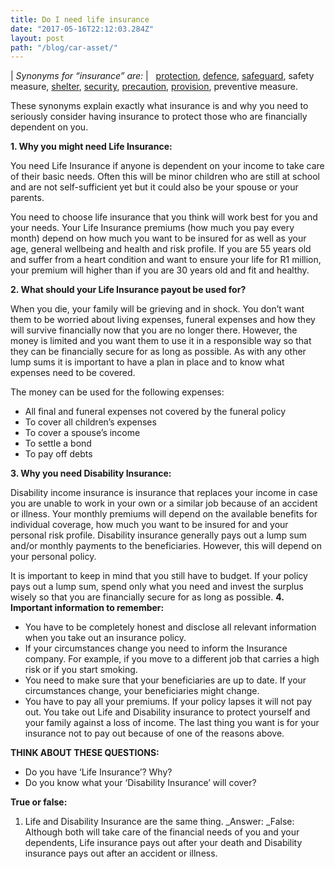 ```yaml
---
title: Do I need life insurance
date: "2017-05-16T22:12:03.284Z"
layout: post
path: "/blog/car-asset/"
---
```


| _Synonyms for “insurance” are:_ |   [protection](https://www.google.co.za/search?espv=2&biw=1303&bih=562&q=define+protection&sa=X&ved=0ahUKEwiY-paQgoLPAhXXFsAKHQ5MBckQ_SoIQDAA), [defence](https://www.google.co.za/search?espv=2&biw=1303&bih=562&q=define+defence&sa=X&ved=0ahUKEwiY-paQgoLPAhXXFsAKHQ5MBckQ_SoIQTAA), [safeguard](https://www.google.co.za/search?espv=2&biw=1303&bih=562&q=define+safeguard&sa=X&ved=0ahUKEwiY-paQgoLPAhXXFsAKHQ5MBckQ_SoIQjAA), safety measure, [shelter](https://www.google.co.za/search?espv=2&biw=1303&bih=562&q=define+shelter&sa=X&ved=0ahUKEwiY-paQgoLPAhXXFsAKHQ5MBckQ_SoIQzAA), [security](https://www.google.co.za/search?espv=2&biw=1303&bih=562&q=define+security&sa=X&ved=0ahUKEwiY-paQgoLPAhXXFsAKHQ5MBckQ_SoIRDAA), [precaution](https://www.google.co.za/search?espv=2&biw=1303&bih=562&q=define+precaution&sa=X&ved=0ahUKEwiY-paQgoLPAhXXFsAKHQ5MBckQ_SoIRTAA), [provision](https://www.google.co.za/search?espv=2&biw=1303&bih=562&q=define+provision&sa=X&ved=0ahUKEwiY-paQgoLPAhXXFsAKHQ5MBckQ_SoIRjAA), preventive measure.


These synonyms explain exactly what insurance is and why you need to seriously consider having insurance to protect those who are financially dependent on you.

**1\. Why you might need Life Insurance:**

You need Life Insurance if anyone is dependent on your income to take care of their basic needs. Often this will be minor children who are still at school and are not self-sufficient yet but it could also be your spouse or your parents.

You need to choose life insurance that you think will work best for you and your needs. Your Life Insurance premiums (how much you pay every month) depend on how much you want to be insured for as well as your age, general wellbeing and health and risk profile. If you are 55 years old and suffer from a heart condition and want to ensure your life for R1 million, your premium will higher than if you are 30 years old and fit and healthy.

**2\. What should your Life Insurance payout be used for?**

When you die, your family will be grieving and in shock. You don’t want them to be worried about living expenses, funeral expenses and how they will survive financially now that you are no longer there. However, the money is limited and you want them to use it in a responsible way so that they can be financially secure for as long as possible. As with any other lump sums it is important to have a plan in place and to know what expenses need to be covered.

The money can be used for the following expenses:

* All final and funeral expenses not covered by the funeral policy
* To cover all children’s expenses
* To cover a spouse’s income
* To settle a bond
* To pay off debts

**3\. Why you need Disability Insurance:**

Disability income insurance is insurance that replaces your income in case you are unable to work in your own or a similar job because of an accident or illness. Your monthly premiums will depend on the available benefits for individual coverage, how much you want to be insured for and your personal risk profile. Disability insurance generally pays out a lump sum and/or monthly payments to the beneficiaries. However, this will depend on your personal policy.

It is important to keep in mind that you still have to budget. If your policy pays out a lump sum, spend only what you need and invest the surplus wisely so that you are financially secure for as long as possible.
**4\. Important information to remember:**

* You have to be completely honest and disclose all relevant information when you take out an insurance policy.
* If your circumstances change you need to inform the Insurance company. For example, if you move to a different job that carries a high risk or if you start smoking.
* You need to make sure that your beneficiaries are up to date. If your circumstances change, your beneficiaries might change.
* You have to pay all your premiums. If your policy lapses it will not pay out. You take out Life and Disability insurance to protect yourself and your family against a loss of income. The last thing you want is for your insurance not to pay out because of one of the reasons above.

**THINK ABOUT THESE QUESTIONS:**

* Do you have ‘Life Insurance’? Why?
* Do you know what your ‘Disability Insurance’ will cover?

**True or false:**

1. Life and Disability Insurance are the same thing. _Answer: _False: Although both will take care of the financial needs of you and your dependents, Life insurance pays out after your death and Disability insurance pays out after an accident or illness.